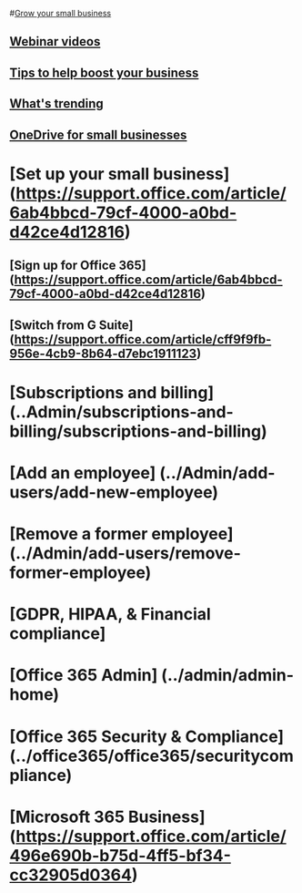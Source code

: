 
#[Grow your small business](../admin/grow-your-small-business/grow-your-small-business?toc=/office365/smallbusiness/toc.json&bc=/office365/smallbusiness/breadcrumb/toc.json)
## [Webinar videos](../admin/grow-your-small-business/previous-webinar-videos?toc=/office365/smallbusiness/toc.json&bc=/office365/smallbusiness/breadcrumb/toc.json)
## [Tips to help boost your business](../admin/grow-your-small-business/tips-to-help-boost-your-business?toc=/office365/smallbusiness/toc.json&bc=/office365/smallbusiness/breadcrumb/toc.json)
## [What's trending](../admin/grow-your-small-business/what-s-trending?toc=/office365/smallbusiness/toc.json&bc=/office365/smallbusiness/breadcrumb/toc.json)
## [OneDrive for small businesses](../admin/grow-your-small-business/onedrive-for-small-businesses?toc=/office365/smallbusiness/toc.json&bc=/office365/smallbusiness/breadcrumb/toc.json)
# [Set up your small business] (https://support.office.com/article/6ab4bbcd-79cf-4000-a0bd-d42ce4d12816)
## [Sign up for Office 365] (https://support.office.com/article/6ab4bbcd-79cf-4000-a0bd-d42ce4d12816) 
## [Switch from G Suite] (https://support.office.com/article/cff9f9fb-956e-4cb9-8b64-d7ebc1911123)
# [Subscriptions and billing] (..Admin/subscriptions-and-billing/subscriptions-and-billing)
# [Add an employee] (../Admin/add-users/add-new-employee)
# [Remove a former employee] (../Admin/add-users/remove-former-employee)
# [GDPR, HIPAA, & Financial compliance]
# [Office 365 Admin] (../admin/admin-home)
# [Office 365 Security & Compliance]  (../office365/office365/securitycompliance)
# [Microsoft 365 Business] (https://support.office.com/article/496e690b-b75d-4ff5-bf34-cc32905d0364)


